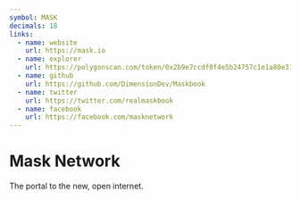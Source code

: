 ```yaml
---
symbol: MASK
decimals: 18
links:
  - name: website
    url: https://mask.io
  - name: explorer
    url: https://polygonscan.com/token/0x2b9e7ccdf0f4e5b24757c1e1a80e311e34cb10c7
  - name: github
    url: https://github.com/DimensionDev/Maskbook
  - name: twitter
    url: https://twitter.com/realmaskbook
  - name: facebook
    url: https://facebook.com/masknetwork
---
```


# Mask Network

The portal to the new, open internet.
